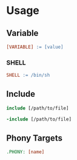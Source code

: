 # Usage

## Variable

```Makefile
[VARIABLE] := [value]
```

### SHELL

```Makefile
SHELL := /bin/sh
```

## Include

```Makefile
include [/path/to/file]
```

```Makefile
-include [/path/to/file]
```

## Phony Targets

```Makefile
.PHONY: [name]
```
